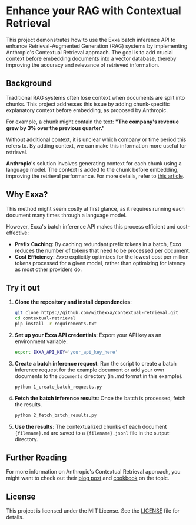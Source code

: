 # Enhance your RAG with Contextual Retrieval

This project demonstrates how to use the Exxa batch inference API to enhance Retrieval-Augmented Generation (RAG) systems by implementing Anthropic's Contextual Retrieval approach. The goal is to add crucial context before embedding documents into a vector database, thereby improving the accuracy and relevance of retrieved information.

## Background

Traditional RAG systems often lose context when documents are split into chunks. This project addresses this issue by adding chunk-specific explanatory context before embedding, as proposed by Anthropic.

For example, a chunk might contain the text: **"The company's revenue grew by 3% over the previous quarter."**

Without additional context, it is unclear which company or time period this refers to. By adding context, we can make this information more useful for retrieval.

**Anthropic**'s solution involves generating context for each chunk using a language model. The context is added to the chunk before embedding, improving the retrieval performance. For more details, refer to [this article](https://www.anthropic.com/news/contextual-retrieval).

## Why Exxa?

This method might seem costly at first glance, as it requires running each document many times through a language model.

However, Exxa's batch inference API makes this process efficient and cost-effective:

- **Prefix Caching**: By caching redundant prefix tokens in a batch, _Exxa_ reduces the number of tokens that need to be processed per document.
- **Cost Efficiency**: _Exxa_ explicitly optimizes for the lowest cost per million tokens processed for a given model, rather than optimizing for latency as most other providers do.

## Try it out

1. **Clone the repository and install dependencies**:

   ```sh
   git clone https://github.com/withexxa/contextual-retrieval.git
   cd contextual-retrieval
   pip install -r requirements.txt
   ```

2. **Set up your Exxa API credentials**: Export your API key as an environment variable:

   ```sh
   export EXXA_API_KEY='your_api_key_here'
   ```

3. **Create a batch inference request**: Run the script to create a batch inference request for the example document or add your own documents to the `documents` directory (in .md format in this example).

   ```sh
   python 1_create_batch_requests.py
   ```

4. **Fetch the batch inference results**: Once the batch is processed, fetch the results.

   ```sh
   python 2_fetch_batch_results.py
   ```

5. **Use the results**: The contextualized chunks of each document `{filename}.md` are saved to a `{filename}.jsonl` file in the `output` directory.

## Further Reading

For more information on Anthropic's Contextual Retrieval approach, you might want to check out their [blog post](https://www.anthropic.com/news/contextual-retrieval) and [cookbook](https://github.com/anthropics/anthropic-cookbook/blob/main/skills/contextual-embeddings/guide.ipynb) on the topic.

## License

This project is licensed under the MIT License. See the [LICENSE](LICENSE) file for details.

